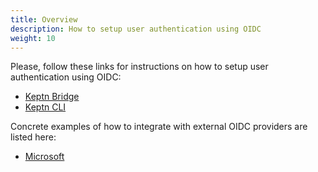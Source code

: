 ```yaml
---
title: Overview
description: How to setup user authentication using OIDC
weight: 10
---
```


Please, follow these links for instructions on how to setup user authentication using OIDC:

* [Keptn Bridge](../../../reference/bridge/oauth/#enable-disable-authentication)
* [Keptn CLI](../../../reference/cli/commands/keptn_auth)

Concrete examples of how to integrate with external OIDC providers are listed here:

* [Microsoft](../microsoft)
